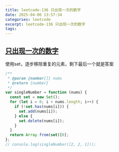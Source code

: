 ```yaml
---
title: leetcode-136 只出现一次的数字
date: 2025-04-06 13:57:34
categories: leetcode
excerpt: leetcode-136 只出现一次的数字
tags:
---
```

## [只出现一次的数字](https://leetcode.cn/problems/single-number/description/)

使用set，逐步移除重复的元素，剩下最后一个就是答案

```js
/**
 * @param {number[]} nums
 * @return {number}
 */
var singleNumber = function (nums) {
  const set = new Set();
  for (let i = 0; i < nums.length; i++) {
    if (!set.has(nums[i])) {
      set.add(nums[i]);
    } else {
      set.delete(nums[i]);
    }
  }
  return Array.from(set)[0];
};
// console.log(singleNumber([2, 2, 1]));

```
